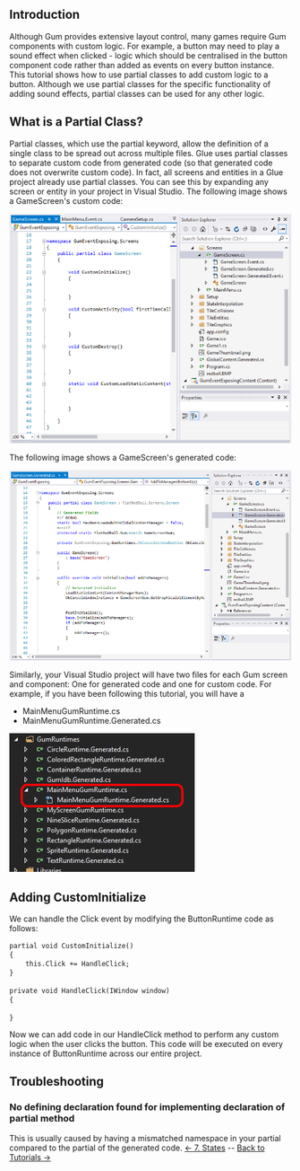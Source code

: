 ## Introduction

Although Gum provides extensive layout control, many games require Gum components with custom logic. For example, a button may need to play a sound effect when clicked - logic which should be centralised in the button component code rather than added as events on every button instance. This tutorial shows how to use partial classes to add custom logic to a button. Although we use partial classes for the specific functionality of adding sound effects, partial classes can be used for any other logic.

## What is a Partial Class?

Partial classes, which use the partial keyword, allow the definition of a single class to be spread out across multiple files. Glue uses partial classes to separate custom code from generated code (so that generated code does not overwrite custom code). In fact, all screens and entities in a Glue project already use partial classes. You can see this by expanding any screen or entity in your project in Visual Studio. The following image shows a GameScreen's custom code:

![](/media/2017-03-img_58cfeb9a17f5e.png)

The following image shows a GameScreen's generated code:

![](/media/2017-03-img_58cfee3498a7b.png)

Similarly, your Visual Studio project will have two files for each Gum screen and component: One for generated code and one for custom code. For example, if you have been following this tutorial, you will have a

-   MainMenuGumRuntime.cs
-   MainMenuGumRuntime.Generated.cs

![](/media/2019-03-img_5c78c5ff4febe.png)

## Adding CustomInitialize

We can handle the Click event by modifying the ButtonRuntime code as follows:

``` lang:c#
partial void CustomInitialize()
{
    this.Click += HandleClick;
}

private void HandleClick(IWindow window)
{

}
```

Now we can add code in our HandleClick method to perform any custom logic when the user clicks the button. This code will be executed on every instance of ButtonRuntime across our entire project.

## Troubleshooting

### No defining declaration found for implementing declaration of partial method

This is usually caused by having a mismatched namespace in your partial compared to the partial of the generated code. [\<- 7. States](/documentation/tools/gum/gum-tutorials/tutorials-gum-states/.md) -- [Back to Tutorials -\>](/documentation/tutorials/.md)
